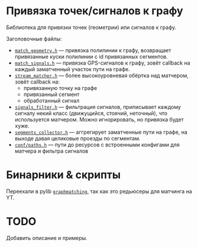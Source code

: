 Привязка точек/сигналов к графу
===

Библиотека для привязки точек (геометрии) или сигналов к графу.<br>

Заголовочные файлы:
* [`match_geometry.h`](include/match_geometry.h) — привязка полилинии к графу, возвращает привязанные куски полилинии с id привязанных сегментов.
* [`match_signals.h`](include/matsh_signals.h) — привязка GPS-сигналов к графу, зовёт callback на каждый заматченный участок пути на графе.
* [`stream_matcher.h`](include/stream_matcher.h) — более высокоуровневая обёртка над матчером, зовёт callback на:
  * привязанную точку на графе
  * привязанный сегмент
  * обработанный сигнал
* [`signals_filter.h`](include/signals_filter.h) — фильтрация сигналов, приписывает каждому сигналу некий класс (движущийся, стоячий, неточный), что используется матчером. Можно игнорировать, но привязка будет хуже.
* [`segments_collector.h`](include/segments_collector.h) — аггрегирует заматченные пути на графе, на выходе давая целиковые проезды по сегментам.
* [`conf/paths.h`](conf/paths.h) — пути до ресурсов с встроенными конфигами для матчера и фильтра сигналов

Бинарники & скрипты
====

Переехали в pylib [`graphmatching`](/arc/trunk/arcadia/maps/analyzer/pylibs/graphmatching), так как это редьюсеры для матчинга на YT.

TODO
===

Добавить описание и примеры.
